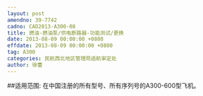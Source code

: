 ```yaml
---
layout: post
amendno: 39-7742
cadno: CAD2013-A300-08
title: 燃油-燃油泵/供电断路器-功能测试/更换
date: 2013-08-09 00:00:00 +0800
effdate: 2013-08-09 00:00:00 +0800
tag: A300
categories: 民航西北地区管理局适航审定处
author: 徐蕾
---
```


##适用范围:
在中国注册的所有型号、所有序列号的A300-600型飞机。

